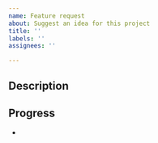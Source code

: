 ```yaml
---
name: Feature request
about: Suggest an idea for this project
title: ''
labels: ''
assignees: ''

---
```


## Description
>

## Progress
- 
 
